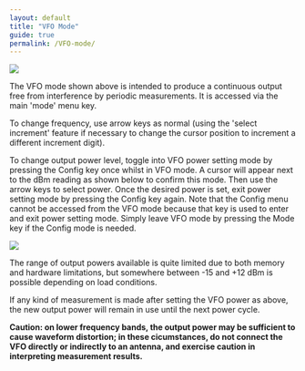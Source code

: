 ```yaml
---
layout: default
title: "VFO Mode"
guide: true
permalink: /VFO-mode/
---
```


<img src='https://g1ojs.github.io/G1OJS-MR300-SARK100-Firmware/assets/img/VFO%20Mode%20640.png'>

The VFO mode shown above is intended to produce a continuous output free from interference by periodic measurements. It is accessed via the main 'mode' menu key.

To change frequency, use arrow keys as normal (using the 'select increment' feature if necessary to change the cursor position to increment a different increment digit).

To change output power level, toggle into VFO power setting mode by pressing the Config key once whilst in VFO mode. A cursor will appear next to the dBm reading as shown below to confirm this mode. Then use the arrow keys to select power. Once the desired power is set, exit power setting mode by pressing the Config key again. Note that the Config menu cannot be accessed from the VFO mode because that key is used to enter and exit power setting mode. Simply leave VFO mode by pressing the Mode key if the Config mode is needed.

<img src='https://g1ojs.github.io/G1OJS-MR300-SARK100-Firmware/assets/img/VFO%20Power%20Setting%20Mode%20640.png'>

The range of output powers available is quite limited due to both memory and hardware limitations, but somewhere between -15 and +12 dBm is possible depending on load conditions.

If any kind of measurement is made after setting the VFO power as above, the new output power will remain in use until the next power cycle. 

**Caution: on lower frequency bands, the output power may be sufficient to cause waveform distortion; in these cicumstances, do not connect the VFO directly or indirectly to an antenna, and exercise caution in interpreting measurement results.**


